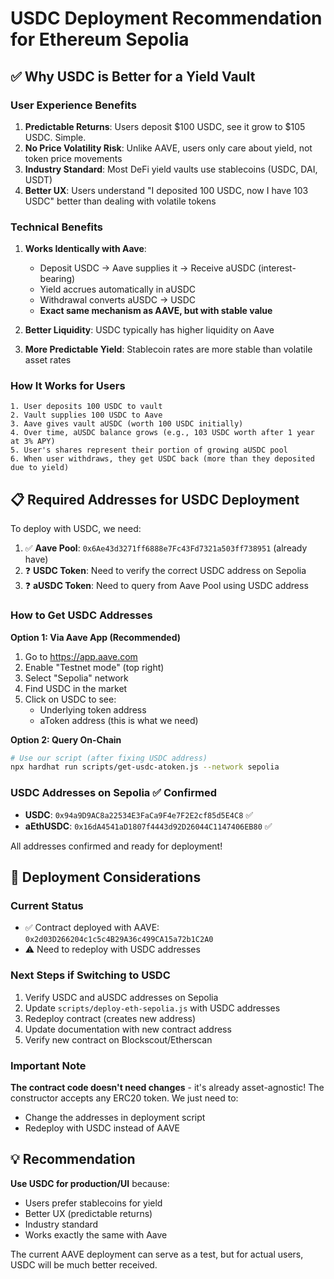 # USDC Deployment Recommendation for Ethereum Sepolia

## ✅ Why USDC is Better for a Yield Vault

### User Experience Benefits
1. **Predictable Returns**: Users deposit $100 USDC, see it grow to $105 USDC. Simple.
2. **No Price Volatility Risk**: Unlike AAVE, users only care about yield, not token price movements
3. **Industry Standard**: Most DeFi yield vaults use stablecoins (USDC, DAI, USDT)
4. **Better UX**: Users understand "I deposited 100 USDC, now I have 103 USDC" better than dealing with volatile tokens

### Technical Benefits
1. **Works Identically with Aave**: 
   - Deposit USDC → Aave supplies it → Receive aUSDC (interest-bearing)
   - Yield accrues automatically in aUSDC
   - Withdrawal converts aUSDC → USDC
   - **Exact same mechanism as AAVE, but with stable value**

2. **Better Liquidity**: USDC typically has higher liquidity on Aave
3. **More Predictable Yield**: Stablecoin rates are more stable than volatile asset rates

### How It Works for Users
```
1. User deposits 100 USDC to vault
2. Vault supplies 100 USDC to Aave
3. Aave gives vault aUSDC (worth 100 USDC initially)
4. Over time, aUSDC balance grows (e.g., 103 USDC worth after 1 year at 3% APY)
5. User's shares represent their portion of growing aUSDC pool
6. When user withdraws, they get USDC back (more than they deposited due to yield)
```

## 📋 Required Addresses for USDC Deployment

To deploy with USDC, we need:

1. ✅ **Aave Pool**: `0x6Ae43d3271ff6888e7Fc43Fd7321a503ff738951` (already have)
2. ❓ **USDC Token**: Need to verify the correct USDC address on Sepolia
3. ❓ **aUSDC Token**: Need to query from Aave Pool using USDC address

### How to Get USDC Addresses

**Option 1: Via Aave App (Recommended)**
1. Go to https://app.aave.com
2. Enable "Testnet mode" (top right)
3. Select "Sepolia" network
4. Find USDC in the market
5. Click on USDC to see:
   - Underlying token address
   - aToken address (this is what we need)

**Option 2: Query On-Chain**
```bash
# Use our script (after fixing USDC address)
npx hardhat run scripts/get-usdc-atoken.js --network sepolia
```

### USDC Addresses on Sepolia ✅ Confirmed
- **USDC**: `0x94a9D9AC8a22534E3FaCa9F4e7F2E2cf85d5E4C8` ✅
- **aEthUSDC**: `0x16dA4541aD1807f4443d92D26044C1147406EB80` ✅

All addresses confirmed and ready for deployment!

## 🔄 Deployment Considerations

### Current Status
- ✅ Contract deployed with AAVE: `0x2d03D266204c1c5c4B29A36c499CA15a72b1C2A0`
- ⚠️ Need to redeploy with USDC addresses

### Next Steps if Switching to USDC
1. Verify USDC and aUSDC addresses on Sepolia
2. Update `scripts/deploy-eth-sepolia.js` with USDC addresses
3. Redeploy contract (creates new address)
4. Update documentation with new contract address
5. Verify new contract on Blockscout/Etherscan

### Important Note
**The contract code doesn't need changes** - it's already asset-agnostic! The constructor accepts any ERC20 token. We just need to:
- Change the addresses in deployment script
- Redeploy with USDC instead of AAVE

## 💡 Recommendation

**Use USDC for production/UI** because:
- Users prefer stablecoins for yield
- Better UX (predictable returns)
- Industry standard
- Works exactly the same with Aave

The current AAVE deployment can serve as a test, but for actual users, USDC will be much better received.

